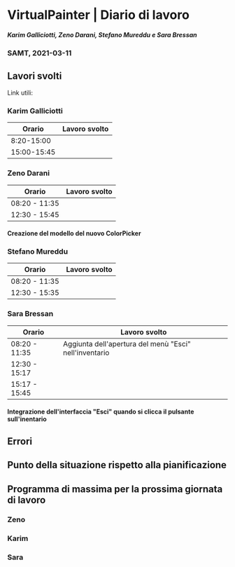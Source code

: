 # VirtualPainter | Diario di lavoro
##### Karim Galliciotti, Zeno Darani, Stefano Mureddu e Sara Bressan
### SAMT, 2021-03-11

## Lavori svolti

Link utili:


### Karim Galliciotti


|Orario        |Lavoro svolto                 |
|--------------|------------------------------|
|8:20-15:00| |
|15:00-15:45| |

### Zeno Darani


|Orario        |Lavoro svolto                 |
|--------------|------------------------------|
|08:20 - 11:35 | |
|12:30 - 15:45 | |

#### Creazione del modello del nuovo ColorPicker


### Stefano Mureddu


|Orario        |Lavoro svolto                 |
|--------------|------------------------------|
|08:20 - 11:35 ||
|12:30 - 15:35 ||


### Sara Bressan


|Orario        |Lavoro svolto                 |
|--------------|------------------------------|
|08:20 - 11:35 | Aggiunta dell'apertura del menù "Esci" nell'inventario |
|12:30 - 15:17 | |
|15:17 - 15:45 | |

#### Integrazione dell'interfaccia "Esci" quando si clicca il pulsante sull'inentario

## Errori


##  Punto della situazione rispetto alla pianificazione



## Programma di massima per la prossima giornata di lavoro
### Zeno


### Karim


### Sara
